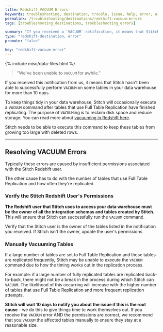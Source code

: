 ```yaml
---
title: Redshift VACUUM Errors
keywords: troubleshooting, destination, trouble, issue, help, error, errors, redshift, panoply
permalink: /troubleshooting/destinations/redshift-vacuum-errors
tags: [troubleshooting_destinations, troubleshooting_errors]

summary: "If you received a `VACUUM` notification, it means that Stitch hasn't been able to successfully complete `VACUUM` some tables in your data warehouse for more than 10 days."
type: "redshift-destination, error"
promote: "false"

key: "redshift-vacuum-error"
---
```

{% include misc/data-files.html %}

> "We've been unable to `VACUUM` for awhile."

If you received this notification from us, it means that Stitch hasn't been able to successfully perform `VACUUM` on some tables in your data warehouse for more than 10 days.

To keep things tidy in your data warehouse, Stitch will occasionally execute a ``VACUUM`` command after tables that use Full Table Replication have finished replicating. The purpose of `VACUUM`ing is to reclaim disk space and reduce storage. You can read more about [vacuuming in Redshift here](http://docs.aws.amazon.com/redshift/latest/dg/t_Reclaiming_storage_space202.html).

Stitch needs to be able to execute this command to keep these tables from growing too large with deleted rows.

---

## Resolving VACUUM Errors

Typically these errors are caused by insufficient permissions associated with the Stitch Redshift user. 

The other cause has to do with the number of tables that use Full Table Replication and how often they're replicated.

### Verify the Stitch Redshift User's Permissions

**The Redshift user that Stitch uses to access your data warehouse must be the owner of all the integration schemas and tables created by Stitch.** This will ensure that Stitch can successfully run the `VACUUM` command.

Verify that the Stitch user is the owner of the tables listed in the notification you received. If Stitch isn't the owner, update the user's permissions.

### Manually Vacuuming Tables

If a large number of tables are set to Full Table Replication and these tables are replicated frequently, Stitch may be unable to execute the `VACUUM` command due to how the timing works out in the replication process.

For example: if a large number of fully replicated tables are replicated back-to-back, there might not be a break in the process during which Stitch can `VACUUM`. The likelihood of this occurring will increase with the higher number of tables that use Full Table Replication and more frequent replication attempts.

**Stitch will wait 10 days to notify you about the issue if this is the root cause** - we do this to give things time to work themselves out. If you receive the `VACUUM` error AND the permissions are correct, we recommend that you `VACUUM` the affected tables manually to ensure they stay at a reasonable size. 